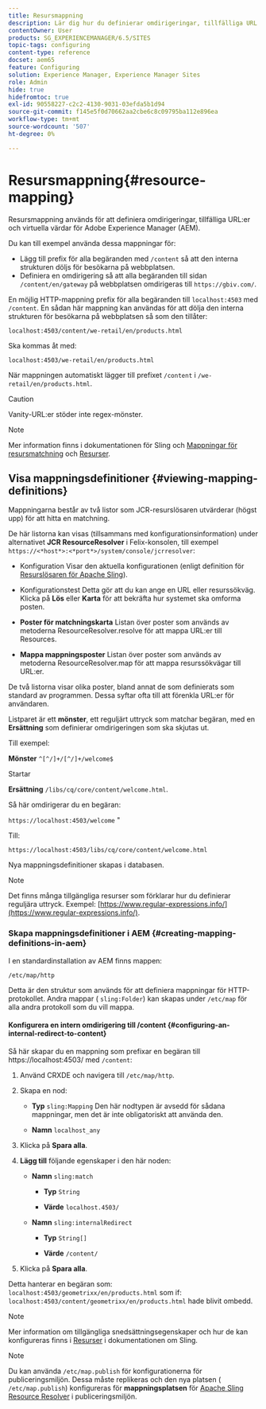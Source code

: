 ```yaml
---
title: Resursmappning
description: Lär dig hur du definierar omdirigeringar, tillfälliga URL:er och virtuella värdar för Adobe Experience Manager med hjälp av resursmappning.
contentOwner: User
products: SG_EXPERIENCEMANAGER/6.5/SITES
topic-tags: configuring
content-type: reference
docset: aem65
feature: Configuring
solution: Experience Manager, Experience Manager Sites
role: Admin
hide: true
hidefromtoc: true
exl-id: 90558227-c2c2-4130-9031-03efda5b1d94
source-git-commit: f145e5f0d70662aa2cbe6c8c09795ba112e896ea
workflow-type: tm+mt
source-wordcount: '507'
ht-degree: 0%

---
```


# Resursmappning{#resource-mapping}

Resursmappning används för att definiera omdirigeringar, tillfälliga URL:er och virtuella värdar för Adobe Experience Manager (AEM).

Du kan till exempel använda dessa mappningar för:

* Lägg till prefix för alla begäranden med `/content` så att den interna strukturen döljs för besökarna på webbplatsen.
* Definiera en omdirigering så att alla begäranden till sidan `/content/en/gateway` på webbplatsen omdirigeras till `https://gbiv.com/`.

En möjlig HTTP-mappning prefix för alla begäranden till `localhost:4503` med `/content`. En sådan här mappning kan användas för att dölja den interna strukturen för besökarna på webbplatsen så som den tillåter:

`localhost:4503/content/we-retail/en/products.html`

Ska kommas åt med:

`localhost:4503/we-retail/en/products.html`

När mappningen automatiskt lägger till prefixet `/content` i `/we-retail/en/products.html`.

>[!CAUTION]
>
>Vanity-URL:er stöder inte regex-mönster.

>[!NOTE]
>
>Mer information finns i dokumentationen för Sling och [Mappningar för resursmatchning](https://sling.apache.org/documentation/the-sling-engine/mappings-for-resource-resolution.html) och [Resurser](https://sling.apache.org/documentation/the-sling-engine/resources.html).

## Visa mappningsdefinitioner {#viewing-mapping-definitions}

Mappningarna består av två listor som JCR-resurslösaren utvärderar (högst upp) för att hitta en matchning.

De här listorna kan visas (tillsammans med konfigurationsinformation) under alternativet **JCR ResourceResolver** i Felix-konsolen, till exempel `https://<*host*>:<*port*>/system/console/jcrresolver`:

* Konfiguration
Visar den aktuella konfigurationen (enligt definition för [Resurslösaren för Apache Sling](/help/sites-deploying/osgi-configuration-settings.md#apacheslingresourceresolver)).

* Konfigurationstest
Detta gör att du kan ange en URL eller resurssökväg. Klicka på **Lös** eller **Karta** för att bekräfta hur systemet ska omforma posten.

* **Poster för matchningskarta**
Listan över poster som används av metoderna ResourceResolver.resolve för att mappa URL:er till Resources.

* **Mappa mappningsposter**
Listan över poster som används av metoderna ResourceResolver.map för att mappa resurssökvägar till URL:er.

De två listorna visar olika poster, bland annat de som definierats som standard av programmen. Dessa syftar ofta till att förenkla URL:er för användaren.

Listparet är ett **mönster**, ett reguljärt uttryck som matchar begäran, med en **Ersättning** som definierar omdirigeringen som ska skjutas ut.

Till exempel:

**Mönster** `^[^/]+/[^/]+/welcome$`

Startar

**Ersättning** `/libs/cq/core/content/welcome.html`.

Så här omdirigerar du en begäran:

`https://localhost:4503/welcome` &quot;

Till:

`https://localhost:4503/libs/cq/core/content/welcome.html`

Nya mappningsdefinitioner skapas i databasen.

>[!NOTE]
>
>Det finns många tillgängliga resurser som förklarar hur du definierar reguljära uttryck. Exempel: [https://www.regular-expressions.info/](https://www.regular-expressions.info/).

### Skapa mappningsdefinitioner i AEM {#creating-mapping-definitions-in-aem}

I en standardinstallation av AEM finns mappen:

`/etc/map/http`

Detta är den struktur som används för att definiera mappningar för HTTP-protokollet. Andra mappar ( `sling:Folder`) kan skapas under `/etc/map` för alla andra protokoll som du vill mappa.

#### Konfigurera en intern omdirigering till /content {#configuring-an-internal-redirect-to-content}

Så här skapar du en mappning som prefixar en begäran till https://localhost:4503/ med `/content`:

1. Använd CRXDE och navigera till `/etc/map/http`.

1. Skapa en nod:

   * **Typ** `sling:Mapping`
Den här nodtypen är avsedd för sådana mappningar, men det är inte obligatoriskt att använda den.

   * **Namn** `localhost_any`

1. Klicka på **Spara alla**.
1. **Lägg till** följande egenskaper i den här noden:

   * **Namn** `sling:match`

      * **Typ** `String`

      * **Värde** `localhost.4503/`

   * **Namn** `sling:internalRedirect`

      * **Typ** `String[]`

      * **Värde** `/content/`

1. Klicka på **Spara alla**.

Detta hanterar en begäran som:
`localhost:4503/geometrixx/en/products.html`
som if:
`localhost:4503/content/geometrixx/en/products.html`
hade blivit ombedd.

>[!NOTE]
>
>Mer information om tillgängliga snedsättningsegenskaper och hur de kan konfigureras finns i [Resurser](https://sling.apache.org/documentation/the-sling-engine/resources.html) i dokumentationen om Sling.

>[!NOTE]
>
>Du kan använda `/etc/map.publish` för konfigurationerna för publiceringsmiljön. Dessa måste replikeras och den nya platsen ( `/etc/map.publish`) konfigureras för **mappningsplatsen** för [Apache Sling Resource Resolver](/help/sites-deploying/osgi-configuration-settings.md#apacheslingresourceresolver) i publiceringsmiljön.
